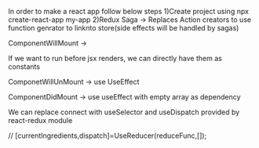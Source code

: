 In order to make a react app follow below steps
1)Create project using npx create-react-app my-app
2)Redux Saga -> Replaces Action creators to use function genrator to linknto store(side effects will be handled by sagas)


ComponentWillMount ->

If we want to run before jsx renders, we can directly have them as constants

ComponetWillUnMount ->
use UseEffect

ComponentDidMount -> use useEffect with empty array as dependency


We can replace connect with useSelector and useDispatch provided by react-redux module


// [currentIngredients,dispatch]=UseReducer(reduceFunc,[]);
